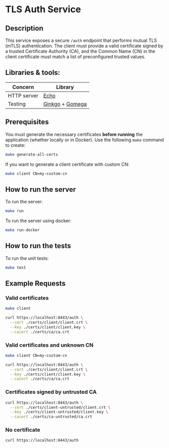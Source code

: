 # TLS Auth Service

## Description

This service exposes a secure `/auth` endpoint that performs mutual TLS (mTLS) authentication. The client must provide a valid certificate signed by a trusted Certificate Authority (CA), and the Common Name (CN) in the client certificate must match a list of preconfigured trusted values.

## Libraries & tools:

| Concern | Library |
|---------|---------|
| HTTP server | [Echo](https://echo.labstack.com/) |
| Testing | [Ginkgo](https://onsi.github.io/ginkgo/) + [Gomega](https://onsi.github.io/gomega/) |

## Prerequisites

You must generate the necessary certificates **before running** the application (whether locally or in Docker). Use the following `make` command to create:

```bash
make generate-all-certs
```

If you want to generate a client certificate with custom CN:

```bash
make client CN=my-custom-cn
```

## How to run the server

To run the server:
```bash
make run
```

To run the server using docker:
```bash
make run-docker
```

## How to run the tests

To run the unit tests:

```bash
make test
```

## Example Requests

### Valid certificates

```bash
make client

curl https://localhost:8443/auth \
  --cert ./certs/client/client.crt \
  --key ./certs/client/client.key \
  --cacert ./certs/ca/ca.crt
```

### Valid certificates and unknown CN

```bash
make client CN=my-custom-cn

curl https://localhost:8443/auth \
  --cert ./certs/client/client.crt \
  --key ./certs/client/client.key \
  --cacert ./certs/ca/ca.crt
```

### Certificates signed by untrusted CA

```bash
curl https://localhost:8443/auth \
  --cert ./certs/client-untrusted/client.crt \
  --key ./certs/client-untrusted/client.key \
  --cacert ./certs/ca-untrusted/ca.crt
```

### No certificate

```bash
curl https://localhost:8443/auth
```